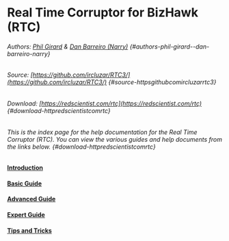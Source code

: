# Real Time Corruptor for BizHawk \(RTC\)

###### Authors: [Phil Girard](http://redscientist.com/) & [Dan Barreiro \(Narry\)](https://narry.land/) {#authors-phil-girard--dan-barreiro-narry}

###### Source: [https://github.com/ircluzar/RTC3/](https://github.com/ircluzar/RTC3/) {#source-httpsgithubcomircluzarrtc3}

###### Download: [https://redscientist.com/rtc](https://redscientist.com/rtc) {#download-httpredscientistcomrtc}

###### This is the index page for the help documentation for the Real Time Corruptor \(RTC\). You can view the various guides and help documents from the links below. {#download-httpredscientistcomrtc}

#### [Introduction](https://corrupt.wiki/corruptors/rtc-real-time-corruptor/introduction.html)

#### [Basic Guide](/corruptors/rtc-real-time-corruptor/1.md)

#### [Advanced Guide](https://corrupt.wiki/corruptors/rtc-real-time-corruptor/advanced.html)

#### [Expert Guide](https://corrupt.wiki/corruptors/rtc-real-time-corruptor/expert.html)

#### [Tips and Tricks](/corruptors/rtc-real-time-corruptor/4.md)



